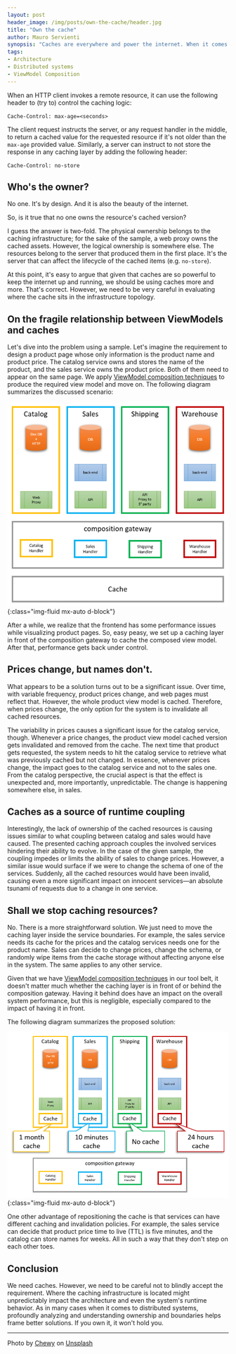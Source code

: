 ```yaml
---
layout: post
header_image: /img/posts/own-the-cache/header.jpg
title: "Own the cache"
author: Mauro Servienti
synopsis: "Caches are everywhere and power the internet. When it comes to distributed systems, they are an essential tool in our tool belt. However, special care needs to put into defining who owns the cache."
tags:
- Architecture
- Distributed systems
- ViewModel Composition
---
```


When an HTTP client invokes a remote resource, it can use the following header to (try to) control the caching logic:

```
Cache-Control: max-age=<seconds>
```

The client request instructs the server, or any request handler in the middle, to return a cached value for the requested resource if it's not older than the `max-age` provided value. Similarly, a server can instruct to not store the response in any caching layer by adding the following header:

```
Cache-Control: no-store
```

## Who's the owner?

No one. It's by design. And it is also the beauty of the internet.

So, is it true that no one owns the resource's cached version?

I guess the answer is two-fold. The physical ownership belongs to the caching infrastructure; for the sake of the sample, a web proxy owns the cached assets. However, the logical ownership is somewhere else. The resources belong to the server that produced them in the first place. It's the server that can affect the lifecycle of the cached items (e.g. `no-store`).

At this point, it's easy to argue that given that caches are so powerful to keep the internet up and running, we should be using caches more and more. That's correct. However, we need to be very careful in evaluating where the cache sits in the infrastructure topology.

## On the fragile relationship between ViewModels and caches

Let's dive into the problem using a sample. Let's imagine the requirement to design a product page whose only information is the product name and product price. The catalog service owns and stores the name of the product, and the sales service owns the product price. Both of them need to appear on the same page. We apply [ViewModel composition techniques](https://milestone.topics.it/categories/view-model-composition) to produce the required view model and move on. The following diagram summarizes the discussed scenario:

![cache layer in front of the composition gateway](/img/posts/own-the-cache/outside.png){:class="img-fluid mx-auto d-block"}

After a while, we realize that the frontend has some performance issues while visualizing product pages. So, easy peasy, we set up a caching layer in front of the composition gateway to cache the composed view model. After that, performance gets back under control.

## Prices change, but names don't.

What appears to be a solution turns out to be a significant issue. Over time, with variable frequency, product prices change, and web pages must reflect that. However, the whole product view model is cached. Therefore, when prices change, the only option for the system is to invalidate all cached resources.

The variability in prices causes a significant issue for the catalog service, though. Whenever a price changes, the product view model cached version gets invalidated and removed from the cache. The next time that product gets requested, the system needs to hit the catalog service to retrieve what was previously cached but not changed. In essence, whenever prices change, the impact goes to the catalog service and not to the sales one. From the catalog perspective, the crucial aspect is that the effect is unexpected and, more importantly, unpredictable. The change is happening somewhere else, in sales.

## Caches as a source of runtime coupling

Interestingly, the lack of ownership of the cached resources is causing issues similar to what coupling between catalog and sales would have caused. The presented caching approach couples the involved services hindering their ability to evolve. In the case of the given sample, the coupling impedes or limits the ability of sales to change prices. However, a similar issue would surface if we were to change the schema of one of the services. Suddenly, all the cached resources would have been invalid, causing even a more significant impact on innocent services—an absolute tsunami of requests due to a change in one service.

## Shall we stop caching resources?

No. There is a more straightforward solution. We just need to move the caching layer inside the service boundaries. For example, the sales service needs its cache for the prices and the catalog services needs one for the product name. Sales can decide to change prices, change the schema, or randomly wipe items from the cache storage without affecting anyone else in the system. The same applies to any other service.

Given that we have [ViewModel composition techniques](https://milestone.topics.it/categories/view-model-composition) in our tool belt, it doesn't matter much whether the caching layer is in front of or behind the composition gateway. Having it behind does have an impact on the overall system performance, but this is negligible, especially compared to the impact of having it in front.

The following diagram summarizes the proposed solution:

![cache layers between services and the composition gateway](/img/posts/own-the-cache/inside.png){:class="img-fluid mx-auto d-block"}

One other advantage of repositioning the cache is that services can have different caching and invalidation policies. For example, the sales service can decide that product price time to live (TTL) is five minutes, and the catalog can store names for weeks. All in such a way that they don't step on each other toes.

## Conclusion

We need caches. However, we need to be careful not to blindly accept the requirement. Where the caching infrastructure is located might unpredictably impact the architecture and even the system's runtime behavior. As in many cases when it comes to distributed systems, profoundly analyzing and understanding ownership and boundaries helps frame better solutions. If you own it, it won't hold you.

---

Photo by <a href="https://unsplash.com/@chewy?utm_source=unsplash&utm_medium=referral&utm_content=creditCopyText">Chewy</a> on <a href="https://unsplash.com/s/photos/owner?utm_source=unsplash&utm_medium=referral&utm_content=creditCopyText">Unsplash</a>

